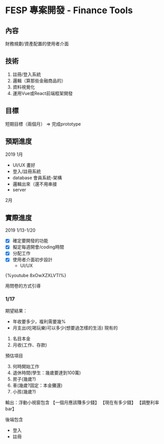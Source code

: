 # FESP 專案開發 - Finance Tools
## 內容
財務規劃/資產配置的使用者介面
## 技術
1. 註冊/登入系統
2. 邏輯（算那些金融商品的）
3. 資料視覺化
4. 運用Vue或React前端框架開發
## 目標
短期目標（兩個月）
=> 完成prototype
## 預期進度
2019
1月


- UI/UX 畫好
- 登入/註冊系統
- database 會員系統-架構
- 邏輯出來（還不用串接
- server 

2月

##	實際進度
2019
1/13-1/20

- [x] 確定要開發的功能 
- [x] 擬定每週開會/coding時間 
- [x] 分配工作 
- [x] 使用者介面初步設計 
    - UI/UX 

{%youtube 8xOwXZXLVTI%}

用問卷的方式引導

### 1/17
期望結果：
- 年收要多少，複利需要幾%
- 月支出(吃喝玩樂)可以多少(想要過怎樣的生活)
現有的
1. 名目本金
2. 月收(工作、存款)

預估項目

3. 何時開始工作
4. 退休時間(學生：幾歲要達到100萬)
5. 房子(幾歲?)
6. 車(幾歲?固定：本金攤還)
7. 小孩(幾歲?)
 
輸出：浮動小視窗包含
【一個月應該賺多少錢】
【現在有多少錢】
【調整利率bar】

後端包含
 - 登入
 - 註冊